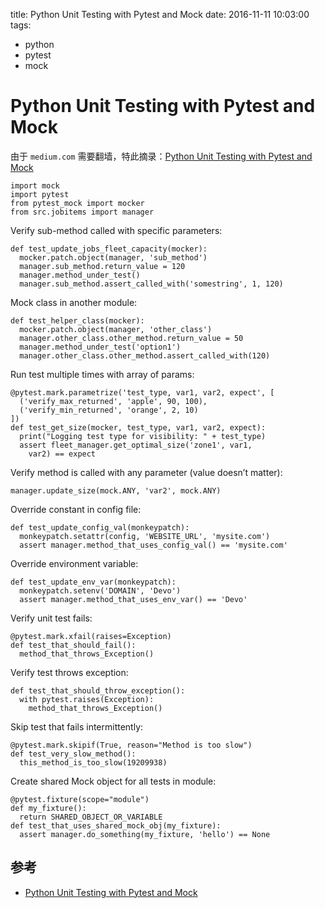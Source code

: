 title: Python Unit Testing with Pytest and Mock
date: 2016-11-11 10:03:00
tags:
- python
- pytest
- mock


# Python Unit Testing with Pytest and Mock

由于 `medium.com` 需要翻墙，特此摘录：[Python Unit Testing with Pytest and Mock](https://medium.com/@bfortuner/python-unit-testing-with-pytest-and-mock-197499c4623c#.uo0ng0e6n)

	import mock 
	import pytest
	from pytest_mock import mocker 
	from src.jobitems import manager

Verify sub-method called with specific parameters:

	def test_update_jobs_fleet_capacity(mocker):
	  mocker.patch.object(manager, 'sub_method') 
	  manager.sub_method.return_value = 120 
	  manager.method_under_test()
	  manager.sub_method.assert_called_with('somestring', 1, 120)
	  
	  
Mock class in another module:

	  
	def test_helper_class(mocker):
	  mocker.patch.object(manager, 'other_class')
	  manager.other_class.other_method.return_value = 50
	  manager.method_under_test('option1')
	  manager.other_class.other_method.assert_called_with(120)
	  
Run test multiple times with array of params:
	  
	@pytest.mark.parametrize('test_type, var1, var2, expect', [
	  ('verify_max_returned', 'apple', 90, 100),
	  ('verify_min_returned', 'orange', 2, 10)
	])
	def test_get_size(mocker, test_type, var1, var2, expect):
	  print("Logging test type for visibility: " + test_type)
	  assert fleet_manager.get_optimal_size('zone1', var1, 
	    var2) == expect	  
	 
Verify method is called with any parameter (value doesn’t matter):

	manager.update_size(mock.ANY, 'var2', mock.ANY)	 

Override constant in config file:
 
	def test_update_config_val(monkeypatch): 
	  monkeypatch.setattr(config, 'WEBSITE_URL', 'mysite.com')
	  assert manager.method_that_uses_config_val() == 'mysite.com'	
	  
Override environment variable:

    def test_update_env_var(monkeypatch): 
      monkeypatch.setenv('DOMAIN', 'Devo')
      assert manager.method_that_uses_env_var() == 'Devo'	  
	  
	  
Verify unit test fails:
    
    @pytest.mark.xfail(raises=Exception)
    def test_that_should_fail(): 
      method_that_throws_Exception()
   
Verify test throws exception:

    def test_that_should_throw_exception():
      with pytest.raises(Exception):
        method_that_throws_Exception()	 
Skip test that fails intermittently:
    
    @pytest.mark.skipif(True, reason="Method is too slow")
    def test_very_slow_method():
      this_method_is_too_slow(19209938)        
           
           
Create shared Mock object for all tests in module:

    @pytest.fixture(scope="module")
    def my_fixture(): 
      return SHARED_OBJECT_OR_VARIABLE
    def test_that_uses_shared_mock_obj(my_fixture):
      assert manager.do_something(my_fixture, 'hello') == None
           
## 参考

* [Python Unit Testing with Pytest and Mock](https://medium.com/@bfortuner/python-unit-testing-with-pytest-and-mock-197499c4623c#.uo0ng0e6n)  
           
         